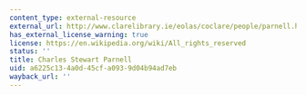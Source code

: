 ```yaml
---
content_type: external-resource
external_url: http://www.clarelibrary.ie/eolas/coclare/people/parnell.htm
has_external_license_warning: true
license: https://en.wikipedia.org/wiki/All_rights_reserved
status: ''
title: Charles Stewart Parnell
uid: a6225c13-4a0d-45cf-a093-9d04b94ad7eb
wayback_url: ''
---
```

